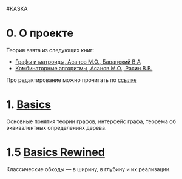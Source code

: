 #KASKA

# 0. О проекте
Теория взята из следующих книг:
* [Графы и матроиды, Асанов М.О., Баранский В.А](./books/M.O.Asanov%2C%20V.A.Baranskii%2C%20V.V%20-%20Shievchienko%20Iu.%20V._1426.pdf)
* [Комбинаторные алгоритмы, Асанов М.О., Расин В.В.](./books/asanov-mo-rasin-vv-kombinatornye-algoritmy_fd508acd7ea.pdf)

Про редактирование можно прочитать по [ссылке](./editing.md)

# 1. [Basics](./kaska-docs/target/mdoc/1_basics.md)
Основные понятия теории графов, интерфейс графа, теорема об эквивалентных определениях дерева.
# 1.5 [Basics Rewined](./kaska-docs/target/mdoc/basics_rewined.md)
Классические обходы &mdash; в ширину, в глубину и их реализации.

